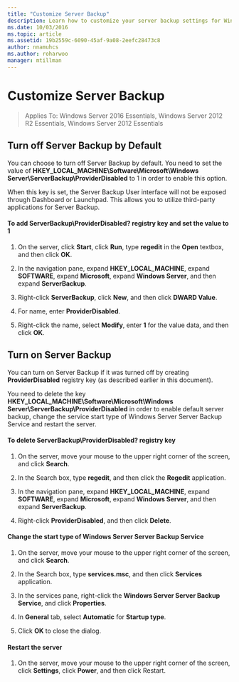 ```yaml
---
title: "Customize Server Backup"
description: Learn how to customize your server backup settings for Windows Server Essentials.
ms.date: 10/03/2016
ms.topic: article
ms.assetid: 19b2559c-6090-45af-9a08-2eefc28473c8
author: nnamuhcs
ms.author: roharwoo
manager: mtillman
---
```


# Customize Server Backup

>Applies To: Windows Server 2016 Essentials, Windows Server 2012 R2 Essentials, Windows Server 2012 Essentials

## Turn off Server Backup by Default
 You can choose to turn off Server Backup by default. You need to set the value of **HKEY_LOCAL_MACHINE\Software\Microsoft\Windows Server\ServerBackup\ProviderDisabled** to 1 in order to enable this option.

 When this key is set, the Server Backup User interface will not be exposed through Dashboard or Launchpad. This allows you to utilize third-party applications for Server Backup.

#### To add ServerBackup\ProviderDisabled? registry key and set the value to 1

1.  On the server, click **Start**, click **Run**, type **regedit** in the **Open** textbox, and then click **OK**.

2.  In the navigation pane, expand **HKEY_LOCAL_MACHINE**, expand **SOFTWARE**, expand **Microsoft**, expand **Windows Server**, and then expand **ServerBackup**.

3.  Right-click **ServerBackup**, click **New**, and then click **DWARD Value**.

4.  For name, enter **ProviderDisabled**.

5.  Right-click the name, select **Modify**, enter **1** for the value data, and then click **OK**.

## Turn on Server Backup
 You can turn on Server Backup if it was turned off by creating **ProviderDisabled** registry key (as described earlier in this document).

 You need to delete the key **HKEY_LOCAL_MACHINE\Software\Microsoft\Windows Server\ServerBackup\ProviderDisabled** in order to enable default server backup, change the service start type of Windows Server Server Backup Service and restart the server.

#### To delete ServerBackup\ProviderDisabled? registry key

1.  On the server, move your mouse to the upper right corner of the screen, and click **Search**.

2.  In the Search box, type **regedit**, and then click the **Regedit** application.

3.  In the navigation pane, expand **HKEY_LOCAL_MACHINE**, expand **SOFTWARE**, expand **Microsoft**, expand **Windows Server**, and then expand **ServerBackup**.

4.  Right-click **ProviderDisabled**, and then click **Delete**.

#### Change the start type of Windows Server Server Backup Service

1.  On the server, move your mouse to the upper right corner of the screen, and click **Search**.

2.  In the Search box, type **services.msc**, and then click **Services** application.

3.  In the services pane, right-click the **Windows Server Server Backup Service**, and click **Properties**.

4.  In **General** tab, select **Automatic** for **Startup type**.

5.  Click **OK** to close the dialog.

#### Restart the server

1.  On the server, move your mouse to the upper right corner of the screen, click **Settings**, click **Power**, and then click Restart.
